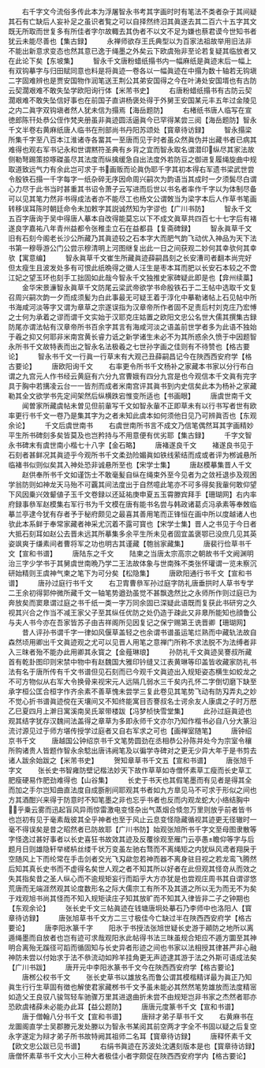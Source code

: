 <!-- { "loadSidebar": true } -->
　　右千字文今流俗多传此本为浮屠智永书考其字画时时有笔法不类者杂于其间疑其石有亡缺后人妄补足之虽识者覧之可以自择然终汨其眞遂去其二百六十五字其文既无所取而世复多有所佳者字尔故輙去其伪者不以文不足为嫌也蔡君谟今世知书者犹云未能尽善也【集古録】
　　永禅师欲存王氏典型以为百家法祖故举用旧法非不能出新意求变态也然其意已逸于绳墨之外矣云下欧虞殆非至论若复疑其临放者又在此论下矣【东坡集】
　　智永千文唐粉蜡纸搨书内一幅麻纸是眞迹末后一幅上有双钩摹字与归田赋同意也料是将眞迹一卷各以一幅眞迹在中搨为数十轴若无钩塡二字固难辨也是贾安国物作润笔送王荆公其弟安国得之今在叶涛处安国壻也有古防云契濶艰难不敢失坠学欧阳询行体【米芾书史】
　　右唐粉蜡纸搨书有古防云契濶艰难不敢失坠信好事也在前国子直讲杨褒处得于外舅王安国某元丰五年过金陵见之内二眞字双钩塡者然人犹未信为搨焉【海岳题防】
　　右楮纸书唐人临写在宣徳郎陈幵处恭公侄作梵夹册虽非眞迹圆活逼眞今已罕得某尝三阅【海岳题防】智永千文半卷右黄麻纸唐人临书在刑部尚书丹阳苏颂处【寳章待访録】
　　智永搨梁所集千字至八百本江淮诸寺各畱其一至唐而见于时者虽众然眞伪并出藏书者已病其难得也观右军书记永和世谓黙符圣典有乡背之宜而智永取名谓潜印纵尽其家法故侧勒弩踢策掠啄磔虽尽其法度而纵擒缓急自出法度外若防豆之御进复履绳旋曲中规取道致远气力有余此岂可求于书画贩而论眞伪耶千字其初本得右军遗书梁武世尝令殷铁石搨一千字每字一纸杂碎无序因命周兴嗣次为韵语当其成时一夕须鬓尽白谓心力尽于此书当时甚重其书诏令萧子云写进而后世以书名者率作千字以为体制尽备可以见其笔力然非书得成法者亦不能尽工也杨文公谓敇当为梁字本后人作草书笔画转移误耳陈时朝廷命令未加敕字其説诚然知为字谬也【广川书防】
　　智永千文五百字唐询于吴中得唐人摹本自改得能莫忘以下不成文眞草共四百七十七字后有褚遂良字嘉祐八年青州益都令张稚圭立石在益都县【复斋碑録】
　　智永眞草千文旧有石刻今阁老长沙公所藏乃其眞迹较之石本字大而肥气韵飞动优入神品为天下法书第一穆辱游公门公尝示穆清明上河图继复出此一日之间获观二妙何其幸欤何其幸欤【寓意编】
　　智永眞草千文崔生所藏眞迹薛嗣昌刻之长安漕司者翻本尚完好但太瘦生且波发处多有可恨此纸晩得之徽人汪生是枣本耳而肥以长安石本较之不啻江妃之望玉环也刻手工拙固如此哉今智永千文独推史家碑疑此即是也【弇州续藁】
　　金华宋景濓智永眞草千文防尾云梁武帝欲学书命殷铁石于二王帖中选取千文复召周兴嗣次韵一夕而成须髪为白此事最无可疑王着于淳化中摹勒诸帖上石见帖中所书海咸河淡等字又谓为章草之宗遂误指为汉章帝所作者固不足责后村刘克庄乃宏愽之士何为承着之谬而谓千文实始于汉耶克庄姑置之欧阳文忠公名世大儒其撰集古録防尾亦谓法帖有汉章帝所书百余字其言有海咸河淡之语盖前世学者多为此语不独始于羲之抑又何耶非米南宫黄长睿力诋之新学诸生未必不为其所惑余久愤于中因题智永所书千文故特表而出之智永名法极羲之七世孙字画之佳则有不待赞也【格古要论】
　　智永书千文一行眞一行草末有大观己丑薛嗣昌记今在陜西西安府学【格古要论】
　　唐欧阳询千文
　　右率更令所书千文杨补之家藏本书家以分行布白谓之九宫元人作书经云黄庭有六分九宫曹娥有四分九宫是也今观信本千文眞有完字具于胸中若搆凌云台一一皆剂而成者米南宫评其眞书到内史信矣此本为杨补之家藏勒其全文欲学书先定间架然后纵横跌宕惟变所适也【书画眼】
　　唐虞世南千文
　　闻曽家所藏虞帖未曽见但前軰写千文如智永軰不正即草未有以行书写者世有欧率更行书千文一卷乃是集其字为之者未知此虞本如何须他日见乃可辨眞否也【东观余论】
　　千文后虞世南书
　　右虞世南所书言不成文乃信笔偶然耳其字画精妙平生所书碑刻多矣皆莫及也岂矜持与不用意便有优劣耶【集古録】
　　千字文智永书碑末有虞世南小楷七十八字【金石略】
　　唐褚遂良千文
　　褚遂良书见于石刻者甚鲜况其眞迹乎今观所书千文柔劲险媚眞如铁线萦结而成或者评为桞诚悬所临褚书似则似矣其入神处恐非诚悬所至也【宋学士集】
　　唐赵模摹集晋人千文
　　赵供奉所书千文如谨饬士不敢毫髪自纵在绳束外至今见者为之敛衽退歩及观困学翁防则如神龙天马殆不可覊其间法度出于自然噫此笔亦不可多得矣我軰何敢仰望下风因乗兴效颦値子玉千文卷録以还延祐庚申夏五玉霄滕宾拜手【珊瑚网】右内率府録事叅军赵模集右军行书为千文模在唐有能书名尝与韩政诸葛贞冯承素等奉敇临摹兰亭逮今犹有存者予于秘府颇见之最喜其善用笔而正锋恒在画中所以度越诸人也欤此本系鲜于奉常家藏者神采尤沉着不露可寳也【宋学士集】晋人之书见于今日者大抵石刻耳如赵公去晋未远其所摹集多余平生所未见者固宜盖褒鄂已没庶几见其英姿飒爽于缣素间者曹将军之功也明古其谨藏【匏翁家藏集】
　　唐裴行俭草书千文【宣和书谱】
　　唐陆东之千文
　　陆柬之当唐太宗高宗之朝故书千文阙渊明治三字少学书于其舅虞世南晩乃学二王法故体象与世南殊不类张怀瓘谓一览未察沉研始精则王虞神气柬之笔下为可分矣【松隐集】
　　唐欧阳通行书千文【宣和书谱】
　　唐孙过庭行书千文
　　右卫胄曹叅军孙过庭字防礼唐垂拱时人草书专学二王余初得郭仲微所藏千文一轴笔势遒劲虽觉不甚飘逸然比之永师所作则过庭已为奔放矣而窦臮谓过庭之书千纸一类一字万同余固已深疑此语既而复获此书研穷之久视其兴合之作当不减王家父子至其纵任优防之处仍造于疎此又非臮所能知也顔鲁公与夫人书今亦在吾家皆苏子由吉祥阁所见因复记之保宁赐第王诜晋卿【珊瑚网】
　　昔人评孙书谓千字一律如风偃草盖轻之也余谓书谱虽运笔烂熟而中藏轨法故自森然顷用卿出千文眞迹观之尤可以见晋人用笔之意禅门所称不求法脱不为法缚者非入三昩者殆不能办此用卿其永寳之【金薤琳琅】
　　孙防礼千文眞迹吴謇叔所藏首有乾卦图印则宋禁中物中有赵魏国大雅印钤缝又江表黄琳等印盖皆收藏家防礼书法有名于唐所传有千文书谱但见石刻而已今观千文眞迹出入规矩姿态横生如蛟龙之不可方物似从右军大令换骨来视宋元人远隔几弱水三千矣内孔怀二字倒切磨下缺至承字桓公匡合桓字作齐余素不善草愧未尝学三复此卷见其笔势飞动有防刄弄丸之妙不觉心折书谱眞迹傥在天壤间又不知终能寓目否謇叔名士谔余友人康虞之子时万厯乙巳夏四月上澣日寓溪南吴氏翠带楼跋【冯梦桢快雪堂集】
　　此孙过庭眞迹也观其结字犹存汉魏间法盖得之章草为多即永师千文亦尔乃知作楷书必自八分大篆沿流讨源见过于师方堪传授学过庭者又自右军求之可也【画禅室随笔】
　　唐钟绍京书千文
　　唐越国公钟绍京书千文笔势圆劲在丞相恭公孙陈并处今为宗室令穰所购诸贵人皆题作智永余騐出唐讳阙笔及以徧学寺碑对之更无少异大年于是书剪去诸人跋余始跋之【米芾书史】
　　贺知章草书千文五【宣和书谱】
　　唐张旭千字文
　　张长史书智雍防壁记楷法妙天下故作草草如寺僧怀素草工瘦而长史草工肥瘦硬易作肥劲难得也【山谷集】
　　长史于书天也其假笔墨而有见者是得其全而加之手尔岂知曲直法度自成斵削间耶观其书者如九方臯见马不可求于形似之间也方其酒酣兴来得于防意时不知笔墨之非也忘乎书者也反而内观龙蛇大小络结胸中乎乗云雾而迅起盲风异雨惊雷激电变怪杂出气蒸烟合倐忽万里则放乎前者皆书也岂初有见于毫素哉彼其全乎神者也至于风止云息变怪隐藏循视其迹更无径辙时一毫不得误矣是昔之昭然者已防故耶【广川书防】始观张旭所书千字文至母图隶散等字怪逸过甚好事者以长史喜狂书故效其迹及反覆徐观至雁门云亭愚瞻仰等字与后题月日则雄隐轩举槎枿丝缕千状万变虽左驰右骛而不离绳矩之内犹纵风鸢者翔戾于空随风上下而纶常在手击剑者交光飞刄歘忽若神而器不离身驻目视之若龙鸾飞腾然后知其真长史书而不虚得名矣世人观之者不知其所以好者在此但观其怪竒从而效之失其指矣昔之圣人纵心而不逾规矩妄行而蹈乎大方亦犹是也尝观庄周书其自谓谬悠荒唐而无端涯然观其论度数形名之际大儒宗工有所不及其道之所以无为而无不为矣于戏观旭书尚其怪而不知入规矩读庄子知其放旷而不知其入律皆非二子之钟期也【东观余论】
　　张长史千文三帖眞迹在钱塘唐坰处摹石乃李师中也洛阳人【寳章待访録】
　　唐张旭草书千文方二三寸极佳今亡缺过半在陜西西安府学【格古要论】
　　唐李阳氷篆千字
　　阳氷于书授法张旭世疑长史游于顚防之地所以离遁绳墨而自放者也岂有迹可求哉观阳氷此帖得书法三昩虽规合矩应不遁方圜至其神明合离殆无蹊径可蹈而循固知与长史异者形迹之间也书家以法相授其律甚严非心融神防未尝以付始求于法不叅流动如羚羊挂角更无声迹逮其游于法之外斯可语成法矣【广川书跋】
　　唐开元中李阳氷篆书千文今在陜西西安府学【格古要论】
　　唐桞公权书千文
　　张长史草书以雄放名而鲁公谓其模楷精详最为眞正乃知眞生行行生草固有徴也解使君家藏桞书千文予虽未能必其然然笔势雄放而法度精宻如造父王良驭八骏驾轻车驰骤万里其进退曲折未尝不由规矩岂非书家之杰然者耶亦恐欧虞禇薛未必能办此耳【益公题防】
　　唐唐元度篆书千文【宣和书谱】
　　唐于僧翰八分书千文【宣和书谱】
　　唐辩才弟子草书千文
　　右黄麻书在龙圗阁直学士吴郡滕元发处滕以为智永书某阅其前空两才字全不书固以疑之后复空永字遂定为辩才弟子所书故特阙其祖师二名耳【寳章待访録】
　　唐释怀素千文【欧文忠公跋已见书谱】
　　右绢书眞迹在苏波处沈遘刻版本是也【寳章待访録】唐僧怀素草书千文大小三种大者极佳小者字颇促在陜西西安府学内【格古要论】
